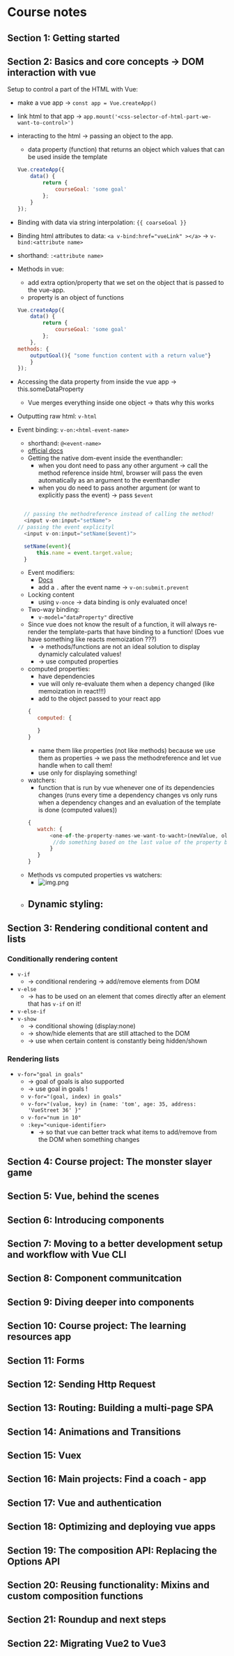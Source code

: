 # Course notes

## Section 1: Getting started

## Section 2: Basics and core concepts → DOM interaction with vue

Setup to control a part of the HTML with Vue:

- make a vue app → `const app = Vue.createApp()`
- link html to that app → `app.mount('<css-selector-of-html-part-we-want-to-control>')`
- interacting to the html → passing an object to the app.
    - data property (function) that returns an object which values that can be used inside the template

    ```javascript
    Vue.createApp({
        data() {
            return {
                courseGoal: 'some goal'
            };
        }
    });
    ```

- Binding with data via string interpolation: `{{ coarseGoal }}`
- Binding html attributes to data: `<a v-bind:href="vueLink" ></a>`  -> `v-bind:<attribute name>`
- shorthand: `:<attribute name>`
- Methods in vue:
    - add extra option/property that we set on the object that is passed to the vue-app.
    - property is an object of functions

    ```javascript
    Vue.createApp({
        data() {
            return {
                courseGoal: 'some goal'
            };
        },
    methods: {
        outputGoal(){ "some function content with a return value"}
        }
    });
    ```

- Accessing the data property from inside the vue app → this.someDataProperty
    - Vue merges everything inside one object → thats why this works
- Outputting raw html: `v-html`

- Event binding: `v-on:<html-event-name>`
  - shorthand: `@<event-name>` 
  - [official docs](https://v3.vuejs.org/guide/events.html#event-handling) 
  - Getting the native dom-event inside the eventhandler:
    - when you dont need to pass any other argument -> call the method reference inside html, browser will pass the even automatically as an argument to the eventhandler
    - when you do need to pass another argument (or want to explicitly pass the event) -> pass `$event`
  ```javascript
  
    // passing the methodreference instead of calling the method! 
    <input v-on:input="setName"> 
  // passing the event explicityl 
    <input v-on:input="setName($event)"> 
  
    setName(event){
        this.name = event.target.value;    
    } 
  ```
  - Event modifiers:
    - [Docs](https://v3.vuejs.org/guide/events.html#event-modifiers)
    - add a `.` after the event name -> `v-on:submit.prevent`
  - Locking content
    - using `v-once` -> data binding is only evaluated once!
  - Two-way binding: 
    - `v-model="dataProperty"` directive
  - Since vue does not know the result of a function, it will always re-render the template-parts that have binding to a function! (Does vue have something like reacts memoization ???)
    - -> methods/functions are not an ideal solution to display dynamicly calculated values!
    - -> use computed properties
  - computed properties:
    - have dependencies
    - vue will only re-evaluate them when a depency changed (like memoization in react!!!)
    - add to the object passed to your react app
    ```javascript
    {
       computed: {
    
       }  
    }

    ```
    - name them like properties (not like methods) because we use them as properties -> we pass the methodreference and let vue handle when to call them!
    - use only for displaying something!
  - watchers:
    - function that is run by vue whenever one of its dependencies changes (runs every time a dependency changes vs only runs when a dependency changes and an evaluation of the template is done (computed values))
    ```javascript
    {
       watch: {
           <one-of-the-property-names-we-want-to-wacht>(newValue, oldValue){
            //do something based on the last value of the property being watched
           }
       }  
    }
    ```
  - Methods vs computed properties vs watchers:
     - ![img.png](./img/methods-computed-watchers-summary.png)
  - Dynamic styling:
    -  
      
## Section 3: Rendering conditional content and lists
### Conditionally rendering content
- `v-if`
  - -> conditional rendering -> add/remove elements from DOM
- `v-else` 
  - -> has to be used on an element that comes directly after an element that has `v-if` on it!
- `v-else-if`
- `v-show ` 
  - -> conditional showing (display:none)  
  - -> show/hide elements that are still attached to the DOM 
  - -> use when certain content is constantly being hidden/shown
### Rendering lists
- `v-for="goal in goals"` 
  - -> goal of goals is also supported
  - -> use goal in goals !
  - `v-for="(goal, index) in goals"`
  - `v-for="(value, key) in {name: 'tom', age: 35, address: 'VueStreet 36' }"`
  - `v-for="num in 10"`
  - `:key="<unique-identifier>` 
    - -> so that vue can better track what items to add/remove from the DOM when something changes 
## Section 4: Course project: The monster slayer game

## Section 5: Vue, behind the scenes

## Section 6: Introducing components

## Section 7: Moving to a better development setup and workflow with Vue CLI

## Section 8: Component communitcation

## Section 9: Diving deeper into components

## Section 10: Course project: The learning resources app

## Section 11: Forms

## Section 12: Sending Http Request

## Section 13: Routing: Building a multi-page SPA

## Section 14: Animations and Transitions

## Section 15: Vuex

## Section 16: Main projects: Find a coach - app

## Section 17: Vue and authentication

## Section 18: Optimizing and deploying vue apps

## Section 19: The composition API: Replacing the Options API

## Section 20: Reusing functionality: Mixins and custom composition functions

## Section 21: Roundup and next steps

## Section 22: Migrating Vue2 to Vue3
